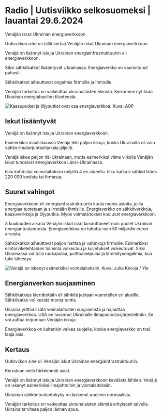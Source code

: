 # Radio \| Uutisviikko selkosuomeksi \| lauantai 29.6.2024

Venäjän iskut Ukrainan energiaverkkoon

Uutisviikon aihe on tällä kertaa Venäjän iskut Ukrainan energiaverkkoon.

Venäjä on lisännyt iskuja Ukrainan energiainfrastruktuuriin eli energiaverkkoon.

Siksi sähkökatkot lisääntyvät Ukrainassa. Energiaverkko on vaurioitunut pahasti.

Sähkökatkot aiheuttavat ongelmia firmoille ja ihmisille.

Venäjän tarkoitus on vaikeuttaa ukrainalaisten elämää. Kerromme nyt lisää Ukrainan energiahuollon tilanteesta.

![Kaasuputket ja öljyputket ovat osa energiaverkkoa. Kuva: AOP](https://images.cdn.yle.fi/image/upload/c_crop,h_2250,w_4000,x_0,y_181/ar_1.7777777777777777,c_fill,g_faces,h_431,w_767/dpr_1.0/q_auto:eco/f_auto/fl_lossy/v1655307092/39-97074262a9faec96560)

## Iskut lisääntyvät

Venäjä on lisännyt iskuja Ukrainan energiaverkkoon.

Esimerkiksi maaliskuussa Venäjä teki paljon iskuja, koska Ukrainalla oli vain vähän ilmatorjuntaohjuksia jäljellä.

Venäjä iskee paljon Itä-Ukrainaan, mutta esimerkiksi viime viikolla Venäjän iskut tuhosivat energiaverkkoa Länsi-Ukrainassa.

Isku kohdistui voimalaitoksiin neljällä 4 eri alueella. Isku katkasi sähköt lähes 220 000 kodista tai firmasta.

## Suuret vahingot

Energiaverkkoon eli energiainfrastruktuuriin kuulu monia asioita, joilla energiaa tuotetaan ja siirretään ihmisille. Energiaverkko on sähköverkkoja, kaasuverkkoja ja öljyputkia. Myös voimalaitokset kuuluvat energiaverkkoon.

3 kuukauden aikana Venäjän iskut ovat lamauttaneet noin puolet Ukrainan energiantuotannosta. Energiaverkkoa on tuhottu noin 50 miljardin euron arvosta.

Sähkökatkot aiheuttavat paljon haittaa ja vahinkoja firmoille. Esimerkiksi elintarviketehtaiden toiminta vaikeutuu ja kuljetukset vaikeutuvat. Siksi Ukrainassa voi tulla ruokapulaa, polttoainepulaa ja lämmitysongelmia, kun talvi lähestyy.

![Venäjä on iskenyt esimerkiksi voimalaitoksiin. Kuva: Juha Kivioja / Yle](https://images.cdn.yle.fi/image/upload/c_crop,h_3431,w_6100,x_0,y_49/ar_1.7777777777777777,c_fill,g_faces,h_431,w_767/dpr_1.0/q_auto:eco/f_auto/fl_lossy/v1717506690/39-1296931665f0e5abc6d8)

## Energianverkon suojaaminen

Sähkökatkoja kierrätetään eli sähköä jaetaan vuorotellen eri alueille. Sähkökatko voi kestää monta tuntia.

Ukraina yrittää lisätä voimalaitosten suojaamista ja hajauttaa energiaverkkoa. USA on luvannut Ukrainalle ilmapuolustusjärjestelmän. Se voi auttaa torjumaan Venäjän iskuja.

Energiaverkkoa on kuitenkin vaikea suojella, koska energiaverkko on tosi laaja asia.

## Kertaus

Uutisviikon aihe oli Venäjän iskut Ukrainan energiainfrastruktuuriin.

Kerrataan vielä tärkeimmät asiat.

Venäjä on lisännyt iskuja Ukrainan energiaverkkoon keväästä lähtien. Venäjä on iskenyt esimerkiksi ilmajohtoihin ja voimalaitoksiin.

Ukrainan sähköntuotantokyky on laskenut puoleen normaalista.

Venäjän tarkoitus on vaikeuttaa ukrainalaisten elämää erityisesti talvella. Ukraina tarvitsee paljon lännen apua.

